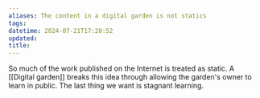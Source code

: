 ```yaml
---
aliases: The content in a digital garden is not statics
tags: 
datetime: 2024-07-21T17:20:52
updated: 
title: 
---
```

So much of the work published on the Internet is treated as static. A [[Digital garden]] breaks this idea through allowing the garden's owner to learn in public. The last thing we want is stagnant learning.